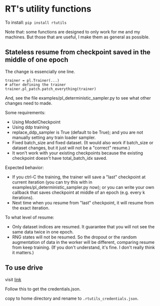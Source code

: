 # RT's utility functions

To install: `pip install rtutils`

Note that: some functions are designed to only work for me and my machines. But those that are useful, I make them as general as possible.
## Stateless resume from checkpoint saved in the middle of one epoch

The change is essencially one line.

```
trainer = pl.Trainer(...)
# after defining the trainer
trainer.pl_patch.patch_everything(trainer)
```

And, see the file examples/pl_deterministic_sampler.py to see what other changes need to made. 

Some requirements:
- Using ModelCheckpoint
- Using ddp training
- replace_ddp_sampler is True (default to be True); and you are not manually setting any train loader sampler.
- Fixed batch_size and fixed dataset. (It would also work if batch_size or dataset changes, but it just will not be a "correct" resume.)
- It won't work with your existing checkpoints because the existing checkpoint doesn't have total_batch_idx saved.

Expected behavior:
- If you ctrl-C the training, the trainer will save a "last" checkpoint at current iteration (you can try this with in examples/pl_deterministic_sampler.py now); or you can write your own callback that saves checkpoint at middle of an epoch (e.g. every k iterations).
- Next time when you resume from "last" checkpoint, it will resume from the exact iteration.

To what level of resume:
- Only dataset indices are resumed. It guarantee that you will not see the same data twice in one epoch.
- RNG states will not be resumed. So the dropout or the random augmentation of data in the worker will be different, comparing resume from keep training. (If you don't understand, it's fine. I don't really think it matters.)

## To use drive
visit [link](https://developers.google.com/drive/api/v3/quickstart/python)

Follow this to get the credentials.json.

copy to home directory and rename to  `.rtutils_credentials.json`.
